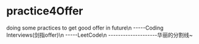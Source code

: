 # practice4Offer
doing some practices to get good offer in future\n
-----Coding Interviews(剑指offer)\n
-----LeetCode\n
--------------------华丽的分割线~
